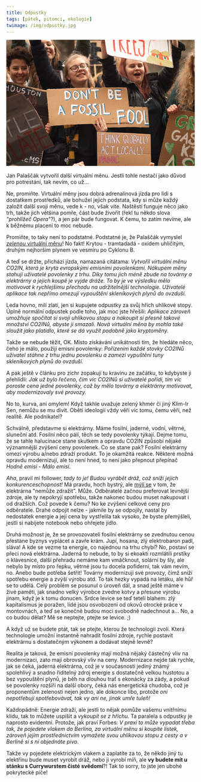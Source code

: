 ```yaml
---
title: Odpustky
tags: [pátek, pitomci, ekologie]
twimage: /img/odpustky.jpg
---
```


![cover](/img/odpustky.jpg)

Jan Palaščák vytvořil další virtuální měnu. Jestli tohle nestačí jako důvod pro potrestání, tak nevím, co už...

Ne, promiňte. Virtuální měny jsou dobrá adrenalinová jízda pro lidi s dostatkem prostředků, ale bohužel jejich podstata, kdy si může každý založit další svoji měnu, vede k - no, však víte. Naštěstí funguje něco jako trh, takže jich většina pomře, část bude živořit (řekl tu někdo slova _"prohlížeč Opera"_?), a jen pár bude fungovat. K čemu, to zatím nevíme, ale k běžnému placení to moc nebude.

Promiňte, to taky není to podstatné. Podstatné je, že Palaščák vymyslel [_zelenou_ virtuální měnu](https://forbes.cz/cech-vytvoril-novou-virtualni-menu-smazete-s-ni-svou-uhlikovou-stopu/)! No fakt! Krytou - tramtadadá - oxidem uhličitým, druhým nejhorším plynem ve vesmíru po Cyklonu B.

A teď se držte, přichází jízda, namazaná citátama: _Vytvořil virtuální měnu CO2IN, která je kryta evropskými emisními povolenkami. Nákupem měny stahují uživatelé povolenky z trhu. Díky tomu jich méně zbude na továrny a elektrárny a jejich koupě je vyjde dráže. To by je ve výsledku mělo motivovat k rychlejšímu přechodu na udržitelnější technologie. Uživatelé aplikace tak nepřímo omezují vypouštění skleníkových plynů do ovzduší._

Leda hovno, milí zlatí, jen si kupujete odpustky za svůj hřích uhlíkové stopy. Úplně normální odpustek podle toho, jak moc jste hřešili: _Aplikace zároveň umožňuje spočítat si svoji uhlíkovou stopu a nakoupit si přesně takové množství CO2INů, abyste ji smazali. Nová virtuální měna by mohla také sloužit jako platidlo, které se dá využít podobně jako kryptoměny._

Takže se nebude těžit, OK. Místo získávání unikátnosti tím, že hledáte něco, čeho je málo, použijí emisní povolenky: _Pořízením každé stovky CO2INů uživatel stáhne z trhu jednu povolenku a zamezí vypuštění tuny skleníkových plynů do ovzduší._

A pak ještě v článku pro zichr zopakují tu kravinu ze začátku, to kdybyste ji přehlídli: _Jak už bylo řečeno, čím víc CO2INů si uživatelé pořídí, tím víc poroste cena jedné povolenky, což by mělo továrny a elektrárny motivovat, aby modernizovaly své provozy._

No to, kurva, ani omylem! Když takhle uvažuje zelený khmér či jiný Klim-Ir Sen, nemůžu se mu divit. Oběti ideologií vždy věří víc tomu, čemu věří, než realitě. Ale podnikatel?

Schválně, představme si elektrárny. Máme fosilní, jaderné, vodní, větrné, sluneční atd. Fosilní něco pálí, těch se tedy povolenky týkají. Dejme tomu, že se tahle halucinace stane skutkem a opravdu CO2IN způsobí nějaké významnější zvýšení ceny povolenek. Co se stane pak? Fosilní elektrárny omezí výrobu a/nebo zdraží produkt. To je okamžitá reakce. Některé možná opravdu modernizují, ale to není hned, to není jako přepnout přepínač _Hodně emisí - Málo emisí_.

_Aha_, pravil mi follower, _tady to je! Budou vyrábět dráž, což sníží jejich konkurenceschopnost!_ Má pravdu, hoch bystrý, ale [mýlí se](https://twitter.com/_dr4k3/status/1412756333338759170) v tom, že elektrárna "nemůže zdražit". Může. Odběratelé začnou preferovat levnější zdroje, ale ty nepokryjí spotřebu, takže nakonec budou muset nakupovat i od dražších. Což povede k čemu? No ke zvýšení celkové ceny pro odběratele. Drahé odpojit nelze - jakmile by se odpojily, nastal by nedostatek energie a její cena by vystřelila tak vysoko, že byste přemýšleli, jestli si nabijete notebook nebo ohřejete jídlo.

Druhá možnost je, že se provozovateli fosilní elektrárny se zvednutou cenou přestane byznys vyplácet a zavře krám. Jupí, hosana, zlý elektrobaron padl, sláva! A kde se vezme ta energie, co najednou na trhu chybí? No, postaví se přeci nová elektrárna. Jaderná to nebude, to by si ekoakti rozmlátili prstíky o klávesnice, další přehradu nemáme kam vmáčknout, solární by šly, ale nebylo by místo pro řepku, větrné jsou tu docela pofiderní, tak vám nevím, no. Anebo bude potřeba šetřit! Továrny modernizují své provozy, čímž sníží spotřebu energie a zvýší výrobu atd. To tak hezky vypadá na letáku, ale hůř se to udělá. Celý problém se posunul o úroveň dál, a snad ještě máme v živé paměti, jak snadno velký výrobce zvedne kotvy a přesune výrobu jinam, když je k tomu donucen. Srdce levice se teď tetelí blahem: zlý kapitalismus je poražen, lidé jsou osvobozeni od okovů otrocké práce v montovnách, a teď se konečně budou moci svobodně nadechnout a... No, a co budou dělat? Mě se neptejte, ptejte se levice. ;)

A když už se budete ptát, tak se ptejte, kterou že technologii zvolí. Která technologie umožní instantně nahradit fosilní zdroje, rychle postavit elektrárnu s dostatečným výkonem a dodávat stejně levně?

Realita je taková, že emisní povolenky mají možná nějaký částečný vliv na modernizaci, zato mají obrovský vliv na ceny. Modernizace nejde tak rychle, jak se čeká, jaderná elektrárna, což je v současnosti jediný známý spolehlivý a snadno řiditelný zdroj energie s dostatečně velkou hustotou a bez vypouštění plynů, je běh na dlouhou trať s ekonácky za zády, a pokud se povolenky rozšíří na další obory, čeká nás energetická chudoba, což je proponentům zelenosti nejen jedno, ale dokonce libo, protože _oni nepotřebují spotřebovávat, tak vy ani ne, jinak umře tuleň!_

Každopádně: Energie zdraží, ale jestli to nějak pomůže vašemu vnitřnímu klidu, tak to můžete uspíšit a _vykoupit se z hříchu_. Ta paralela s odpustky je naprosto evidentní. Protože, jak praví Forbes: _V praxi to může vypadat třeba tak, že pojedete vlakem do Berlína, za virtuální měnu si koupíte lístek, zároveň jejím prostřednictvím vymažete svou uhlíkovou stopu z cesty a v Berlíně si s ní objednáte pivo._

Takže vy pojedete elektrickým vlakem a zaplatíte za to, že někdo jiný tu elektřinu bude muset vyrobit dráž, nebo ji vyrobí míň, ale **vy budete mít u stánku s Currywurstem čisté svědomí**?! Tak to sorry, to jste jen ubohé pokrytecké píče!